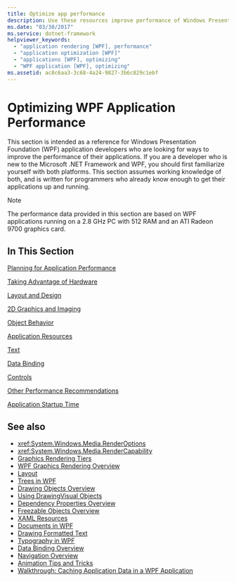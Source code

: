 ```yaml
---
title: Optimize app performance
description: Use these resources improve performance of Windows Presentation Foundation applications, such as planning for performance and taking advantage of hardware.
ms.date: "03/30/2017"
ms.service: dotnet-framework
helpviewer_keywords: 
  - "application rendering [WPF], performance"
  - "application optimization [WPF]"
  - "applications [WPF], optimizing"
  - "WPF application [WPF], optimizing"
ms.assetid: ac8c6aa3-3c68-4a24-9827-3b6c829c1ebf
---
```

# Optimizing WPF Application Performance

This section is intended as a reference for Windows Presentation Foundation (WPF) application developers who are looking for ways to improve the performance of their applications. If you are a developer who is new to the Microsoft .NET Framework and WPF, you should first familiarize yourself with both platforms. This section assumes working knowledge of both, and is written for programmers who already know enough to get their applications up and running.

> [!NOTE]
> The performance data provided in this section are based on WPF applications running on a 2.8 GHz PC with 512 RAM and an ATI Radeon 9700 graphics card.

## In This Section

[Planning for Application Performance](planning-for-application-performance.md)

[Taking Advantage of Hardware](optimizing-performance-taking-advantage-of-hardware.md)

[Layout and Design](optimizing-performance-layout-and-design.md)

[2D Graphics and Imaging](optimizing-performance-2d-graphics-and-imaging.md)

[Object Behavior](optimizing-performance-object-behavior.md)

[Application Resources](optimizing-performance-application-resources.md)

[Text](optimizing-performance-text.md)

[Data Binding](optimizing-performance-data-binding.md)

[Controls](optimizing-performance-controls.md)

[Other Performance Recommendations](optimizing-performance-other-recommendations.md)

[Application Startup Time](application-startup-time.md)

## See also

- <xref:System.Windows.Media.RenderOptions>
- <xref:System.Windows.Media.RenderCapability>
- [Graphics Rendering Tiers](graphics-rendering-tiers.md)
- [WPF Graphics Rendering Overview](../graphics-multimedia/wpf-graphics-rendering-overview.md)
- [Layout](layout.md)
- [Trees in WPF](trees-in-wpf.md)
- [Drawing Objects Overview](../graphics-multimedia/drawing-objects-overview.md)
- [Using DrawingVisual Objects](../graphics-multimedia/using-drawingvisual-objects.md)
- [Dependency Properties Overview](../properties/dependency-properties-overview.md)
- [Freezable Objects Overview](freezable-objects-overview.md)
- [XAML Resources](../systems/xaml-resources-overview.md)
- [Documents in WPF](documents-in-wpf.md)
- [Drawing Formatted Text](drawing-formatted-text.md)
- [Typography in WPF](typography-in-wpf.md)
- [Data Binding Overview](../data/index.md)
- [Navigation Overview](../app-development/navigation-overview.md)
- [Animation Tips and Tricks](../graphics-multimedia/animation-tips-and-tricks.md)
- [Walkthrough: Caching Application Data in a WPF Application](walkthrough-caching-application-data-in-a-wpf-application.md)
